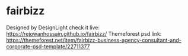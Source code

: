 # fairbizz

Designed by DesignLight
check it live: https://rejowanhossain.github.io/fairbizz/
Themeforest psd link: https://themeforest.net/item/fairbizz-business-agency-consultant-and-corporate-psd-template/22711377
